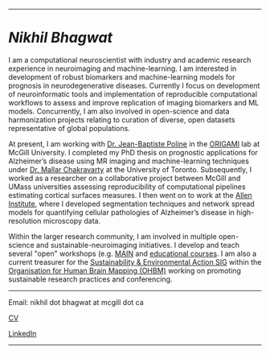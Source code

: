 ---

# _Nikhil Bhagwat_

I am a computational neuroscientist with industry and academic research experience in neuroimaging and machine-learning. I am interested in development of robust biomarkers and machine-learning models for prognosis in neurodegenerative diseases. Currently I focus on development of neuroinformatic tools and implementation of reproducible computational workflows to assess and improve replication of imaging biomarkers and ML models. Concurrently, I am also involved in open-science and data harmonization projects relating to curation of diverse, open datasets representative of global populations. 

At present, I am working with [Dr. Jean-Baptiste Poline](https://www.mcgill.ca/neuro/jean-baptiste-poline-phd) in the [ORIGAMI](https://neurodatascience.github.io/) lab at McGill University. I completed my PhD thesis on prognostic applications for Alzheimer’s disease using MR imaging and machine-learning techniques under [Dr. Mallar Chakravarty](http://cobralab.ca/members/commander/) at the University of Toronto. Subsequently, I worked as a researcher on a collaborative project between McGill and UMass universities assessing reproducibility of computational pipelines estimating cortical surfaces measures. I then went on to work at the [Allen Institute](https://alleninstitute.org/), where I developed segmentation techniques and network spread models for quantifying cellular pathologies of Alzheimer’s disease in high-resolution microscopy data. 

Within the larger research community, I am involved in multiple open-science and sustainable-neuroimaging initiatives. I develop and teach several "open" workshops (e.g. [MAIN](https://main-educational.github.io/intro.html) and [educational courses](https://github.com/carpentries-incubator/SDC-BIDS-sMRI). I am also a current treasurer for the [Sustainability & Environmental Action SIG](https://ohbm-environment.org/) within the [Organisation for Human Brain Mapping (OHBM)](https://www.humanbrainmapping.org/i4a/pages/index.cfm?pageid=1) working on promoting sustainable research practices and conferencing. 

***

Email: nikhil dot bhagwat at mcgill dot ca

[CV](https://drive.google.com/file/d/1le8pCiZr8TsDa_7RbuAAXNO97IYxSuMp/view?usp=share_link)

[LinkedIn](https://www.linkedin.com/in/nikhil153/)


***
